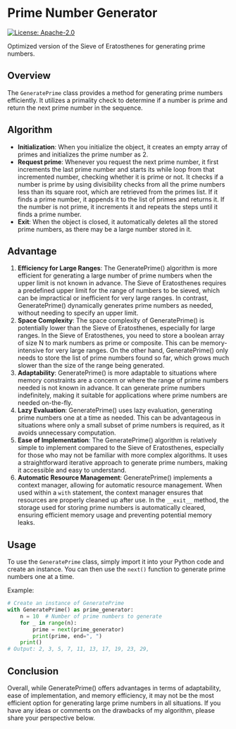 # Prime Number Generator

[![License: Apache-2.0](https://img.shields.io/badge/License-Apache--2.0-brightgreen)](http://www.apache.org/licenses/)

Optimized version of the Sieve of Eratosthenes for generating prime numbers.

## Overview

The `GeneratePrime` class provides a method for generating prime numbers efficiently. It utilizes a primality check to determine if a number is prime and return the next prime number in the sequence.

## Algorithm

 - **Initialization**: When you initialize the object, it creates an empty array of primes and initializes the prime number as 2.
 - **Request prime**: Whenever you request the next prime number, it first increments the last prime number and starts its while loop from that incremented number, checking whether it is prime or not. It checks if a number is prime by using divisibility checks from all the prime numbers less than its square root, which are retrieved from the primes list. If it finds a prime number, it appends it to the list of primes and returns it. If the number is not prime, it increments it and repeats the steps until it finds a prime number.
 - **Exit**: When the object is closed, it automatically deletes all the stored prime numbers, as there may be a large number stored in it.

## Advantage

1. **Efficiency for Large Ranges**: The GeneratePrime() algorithm is more efficient for generating a large number of prime numbers when the upper limit is not known in advance. The Sieve of Eratosthenes requires a predefined upper limit for the range of numbers to be sieved, which can be impractical or inefficient for very large ranges. In contrast, GeneratePrime() dynamically generates prime numbers as needed, without needing to specify an upper limit.
2. **Space Complexity**: The space complexity of GeneratePrime() is potentially lower than the Sieve of Eratosthenes, especially for large ranges. In the Sieve of Eratosthenes, you need to store a boolean array of size N to mark numbers as prime or composite. This can be memory-intensive for very large ranges. On the other hand, GeneratePrime() only needs to store the list of prime numbers found so far, which grows much slower than the size of the range being generated.
3. **Adaptability**: GeneratePrime() is more adaptable to situations where memory constraints are a concern or where the range of prime numbers needed is not known in advance. It can generate prime numbers indefinitely, making it suitable for applications where prime numbers are needed on-the-fly.
4. **Lazy Evaluation**: GeneratePrime() uses lazy evaluation, generating prime numbers one at a time as needed. This can be advantageous in situations where only a small subset of prime numbers is required, as it avoids unnecessary computation.
5. **Ease of Implementation**: The GeneratePrime() algorithm is relatively simple to implement compared to the Sieve of Eratosthenes, especially for those who may not be familiar with more complex algorithms. It uses a straightforward iterative approach to generate prime numbers, making it accessible and easy to understand.
6. **Automatic Resource Management**: GeneratePrime() implements a context manager, allowing for automatic resource management. When used within a `with` statement, the context manager ensures that resources are properly cleaned up after use. In the `__exit__` method, the storage used for storing prime numbers is automatically cleared, ensuring efficient memory usage and preventing potential memory leaks.

## Usage

To use the `GeneratePrime` class, simply import it into your Python code and create an instance. You can then use the `next()` function to generate prime numbers one at a time.

Example:

```python
# Create an instance of GeneratePrime
with GeneratePrime() as prime_generator:
    n = 10  # Number of prime numbers to generate
    for _ in range(n):
        prime = next(prime_generator)
        print(prime, end=", ")
    print()
# Output: 2, 3, 5, 7, 11, 13, 17, 19, 23, 29,
```

## Conclusion
Overall, while GeneratePrime() offers advantages in terms of adaptability, ease of implementation, and memory efficiency, it may not be the most efficient option for generating large prime numbers in all situations. If you have any ideas or comments on the drawbacks of my algorithm, please share your perspective below.
